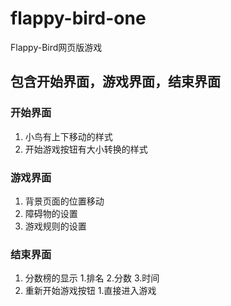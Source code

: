 # flappy-bird-one
 Flappy-Bird网页版游戏
## 包含开始界面，游戏界面，结束界面
### 开始界面
  1. 小鸟有上下移动的样式
  2. 开始游戏按钮有大小转换的样式
### 游戏界面
  1. 背景页面的位置移动
  2. 障碍物的设置
  3. 游戏规则的设置
### 结束界面
  1. 分数榜的显示
    1.排名
    2.分数
    3.时间
  2. 重新开始游戏按钮
    1.直接进入游戏
